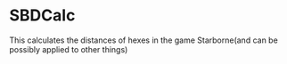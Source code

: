 # SBDCalc
This calculates the distances of hexes in the game Starborne(and can be possibly applied to other things)
